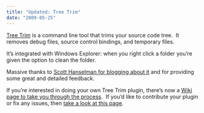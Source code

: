 ```yaml
---
title: "Updated: Tree Trim"
date: "2009-05-25"
---
```


[Tree Trim](http://code.google.com/p/treetrim/) is a command line tool that trims your source code tree.  It removes debug files, source control bindings, and temporary files.

It’s integrated with Windows Explorer: when you right click a folder you’re given the option to clean the folder.

Massive thanks to [Scott Hanselman for blogging about it](http://www.google.co.uk/url?sa=t&source=web&ct=res&cd=1&url=http%3A%2F%2Fwww.hanselman.com%2Fblog%2FTheWeeklySourceCode42TreeTrimPluginsAndMEF.aspx&ei=DpEaStDKOdKNjAff3_jjDA&usg=AFQjCNHhWMPTOYQ98ZjmgSTlq0wMMUxfnA&sig2=AT06w81BwD_bo2HdgknhbA) and for providing some great and detailed feedback.

If you’re interested in doing your own Tree Trim plugin, there’s now a [Wiki page to take you through the process](http://code.google.com/p/treetrim/wiki/CreatingPlugins).  If you’d like to contribute your plugin or fix any issues, then [take a look at this page](http://code.google.com/p/treetrim/wiki/HowToContribute).
